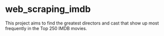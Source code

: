 # web_scraping_imdb
This project aims to find the greatest directors and cast that show up most frequently in the Top 250 IMDB movies.
